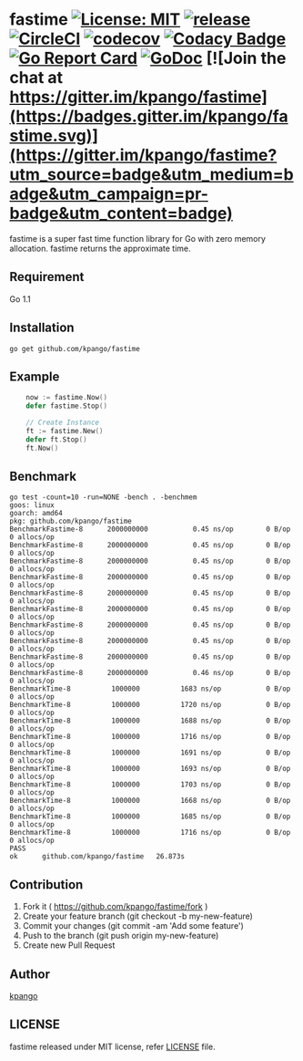 # fastime [![License: MIT](https://img.shields.io/badge/License-MIT-blue.svg)](https://opensource.org/licenses/MIT) [![release](https://img.shields.io/github/release/kpango/fastime.svg)](https://github.com/kpango/fastime/releases/latest) [![CircleCI](https://circleci.com/gh/kpango/fastime.svg?style=shield)](https://circleci.com/gh/kpango/fastime) [![codecov](https://codecov.io/gh/kpango/fastime/branch/master/graph/badge.svg)](https://codecov.io/gh/kpango/fastime) [![Codacy Badge](https://api.codacy.com/project/badge/Grade/b9fa9b846ec343d3860b8f69e802c09b)](https://www.codacy.com/app/i.can.feel.gravity/fastime?utm_source=github.com&amp;utm_medium=referral&amp;utm_content=kpango/fastime&amp;utm_campaign=Badge_Grade) [![Go Report Card](https://goreportcard.com/badge/github.com/kpango/fastime)](https://goreportcard.com/report/github.com/kpango/fastime) [![GoDoc](http://godoc.org/github.com/kpango/fastime?status.svg)](http://godoc.org/github.com/kpango/fastime) [![Join the chat at https://gitter.im/kpango/fastime](https://badges.gitter.im/kpango/fastime.svg)](https://gitter.im/kpango/fastime?utm_source=badge&utm_medium=badge&utm_campaign=pr-badge&utm_content=badge)
fastime is a super fast time function library for Go with zero memory allocation. fastime returns the approximate time.

## Requirement
Go 1.1

## Installation
```shell
go get github.com/kpango/fastime
```

## Example
```go
    now := fastime.Now()
    defer fastime.Stop()

    // Create Instance
    ft := fastime.New()
    defer ft.Stop()
    ft.Now()
```

## Benchmark

```
go test -count=10 -run=NONE -bench . -benchmem
goos: linux
goarch: amd64
pkg: github.com/kpango/fastime
BenchmarkFastime-8   	2000000000	         0.45 ns/op	       0 B/op	       0 allocs/op
BenchmarkFastime-8   	2000000000	         0.45 ns/op	       0 B/op	       0 allocs/op
BenchmarkFastime-8   	2000000000	         0.45 ns/op	       0 B/op	       0 allocs/op
BenchmarkFastime-8   	2000000000	         0.45 ns/op	       0 B/op	       0 allocs/op
BenchmarkFastime-8   	2000000000	         0.45 ns/op	       0 B/op	       0 allocs/op
BenchmarkFastime-8   	2000000000	         0.45 ns/op	       0 B/op	       0 allocs/op
BenchmarkFastime-8   	2000000000	         0.45 ns/op	       0 B/op	       0 allocs/op
BenchmarkFastime-8   	2000000000	         0.45 ns/op	       0 B/op	       0 allocs/op
BenchmarkFastime-8   	2000000000	         0.45 ns/op	       0 B/op	       0 allocs/op
BenchmarkFastime-8   	2000000000	         0.46 ns/op	       0 B/op	       0 allocs/op
BenchmarkTime-8      	 1000000	      1683 ns/op	       0 B/op	       0 allocs/op
BenchmarkTime-8      	 1000000	      1720 ns/op	       0 B/op	       0 allocs/op
BenchmarkTime-8      	 1000000	      1688 ns/op	       0 B/op	       0 allocs/op
BenchmarkTime-8      	 1000000	      1716 ns/op	       0 B/op	       0 allocs/op
BenchmarkTime-8      	 1000000	      1691 ns/op	       0 B/op	       0 allocs/op
BenchmarkTime-8      	 1000000	      1693 ns/op	       0 B/op	       0 allocs/op
BenchmarkTime-8      	 1000000	      1703 ns/op	       0 B/op	       0 allocs/op
BenchmarkTime-8      	 1000000	      1668 ns/op	       0 B/op	       0 allocs/op
BenchmarkTime-8      	 1000000	      1685 ns/op	       0 B/op	       0 allocs/op
BenchmarkTime-8      	 1000000	      1716 ns/op	       0 B/op	       0 allocs/op
PASS
ok  	github.com/kpango/fastime	26.873s
```
## Contribution
1. Fork it ( https://github.com/kpango/fastime/fork )
2. Create your feature branch (git checkout -b my-new-feature)
3. Commit your changes (git commit -am 'Add some feature')
4. Push to the branch (git push origin my-new-feature)
5. Create new Pull Request

## Author
[kpango](https://github.com/kpango)

## LICENSE
fastime released under MIT license, refer [LICENSE](https://github.com/kpango/fastime/blob/master/LICENSE) file.
